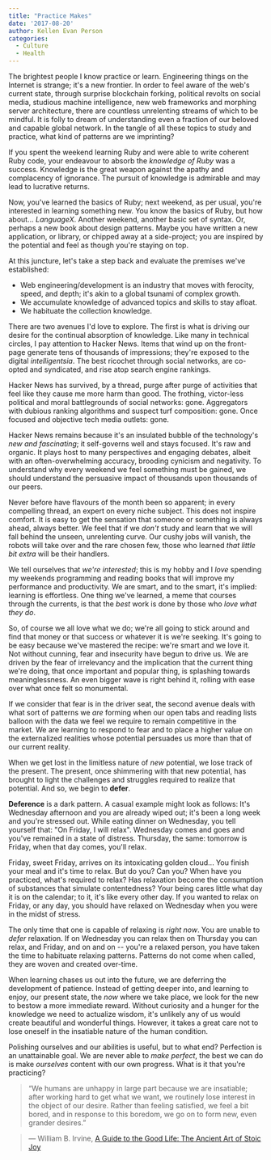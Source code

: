 ```yaml
---
title: "Practice Makes"
date: '2017-08-20'
author: Kellen Evan Person
categories:
  - Culture
  - Health
---
```


The brightest people I know practice or learn. Engineering things on the Internet is strange; it's a new frontier. In order to feel aware of the web's current state, through surprise blockchain forking, political revolts on social media, studious machine intelligence, new web frameworks and morphing server architecture, there are countless unrelenting streams of which to be mindful. It is folly to dream of understanding even a fraction of our beloved and capable global network. In the tangle of all these topics to study and practice, what kind of patterns are we imprinting?

If you spent the weekend learning Ruby and were able to write coherent Ruby code, your endeavour to absorb the _knowledge of Ruby_ was a success. Knowledge is the great weapon against the apathy and complacency of ignorance. The pursuit of knowledge is admirable and may lead to lucrative returns.

Now, you've learned the basics of Ruby; next weekend, as per usual, you're interested in learning something new. You know the basics of Ruby, but how about... _LanguageX_. Another weekend, another basic set of syntax. Or, perhaps a new book about design patterns. Maybe you have written a new application, or library, or chipped away at a side-project; you are inspired by the potential and feel as though you're staying on top.

At this juncture, let's take a step back and evaluate the premises we've established:

* Web engineering/development is an industry that moves with ferocity, speed, and depth; it's akin to a global tsunami of complex growth.
* We accumulate knowledge of advanced topics and skills to stay afloat.
* We habituate the collection knowledge.

There are two avenues I'd love to explore. The first is what is driving our desire for the continual absorption of knowledge. Like many in technical circles, I pay attention to Hacker News. Items that wind up on the front-page generate tens of thousands of impressions; they're exposed to the digital *intelligentsia*. The best ricochet through social networks, are co-opted and syndicated, and rise atop search engine rankings.

Hacker News has survived, by a thread, purge after purge of activities that feel like they cause me more harm than good. The frothing, victor-less political and moral battlegrounds of social networks: gone. Aggregators with dubious ranking algorithms and suspect turf composition: gone. Once focused and objective tech media outlets: gone.

Hacker News remains because it's an insulated bubble of the technology's _new and fascinating_; it self-governs well and stays focused. It's raw and organic. It plays host to many perspectives and engaging debates, albeit with an often-overwhelming accuracy, brooding cynicism and negativity. To understand why every weekend we feel something must be gained, we should understand the persuasive impact of thousands upon thousands of our peers.

Never before have flavours of the month been so apparent; in every compelling thread, an expert on every niche subject. This does not inspire comfort. It is easy to get the sensation that someone or something is always ahead, always better. We feel that if we _don't_ study and learn that we will fall behind the unseen, unrelenting curve. Our cushy jobs will vanish, the robots will take over and the rare chosen few, those who learned _that little bit extra_ will be their handlers. 

We tell ourselves that _we're interested_; this is my hobby and I _love_ spending my weekends programming and reading books that will improve my performance and productivity. We are smart, and to the smart, it's implied: learning is effortless. One thing we've learned, a meme that courses through the currents, is that the _best_ work is done by those who _love what they do_. 

So, of course we all love what we do; we're all going to stick around and find that money or that success or whatever it is we're seeking. It's going to be easy because we've mastered the recipe: we're smart and we love it. Not without cunning, fear and insecurity have begun to drive us. We are driven by the fear of irrelevancy and the implication that the current thing we're doing, that once important and popular thing, is splashing towards meaninglessness. An even bigger wave is right behind it, rolling with ease over what once felt so monumental.

If we consider that fear is in the driver seat, the second avenue deals with what sort of patterns we _are_ forming when our open tabs and reading lists balloon with the data we feel we require to remain competitive in the market. We are learning to respond to fear and to place a higher value on the externalized realities whose potential persuades us more than that of our current reality.

When we get lost in the limitless nature of _new_ potential, we lose track of the present. The present, once shimmering with that new potential, has brought to light the challenges and struggles required to realize that potential. And so, we begin to **defer**.

**Deference** is a dark pattern. A casual example might look as follows: It's Wednesday afternoon and you are already wiped out; it's been a long week and you're stressed out. While eating dinner on Wednesday, you tell yourself that: "On Friday, I will relax". Wednesday comes and goes and you've remained in a state of distress. Thursday, the same: tomorrow is Friday, when that day comes, you'll relax. 

Friday, sweet Friday, arrives on its intoxicating golden cloud... You finish your meal and it's time to relax. But do you? Can you? When have you practiced, what's required to relax? Has relaxation become the consumption of substances that simulate contentedness? Your being cares little what day it is on the calendar; to it, it's like every other day. If you wanted to relax on Friday, or any day, you should have relaxed on Wednesday when you were in the midst of stress.

The only time that one is capable of relaxing is _right now_. You are unable to _defer_ relaxation. If on Wednesday you can relax then on Thursday you can relax, and Friday, and on and on -- you're a relaxed person, you have taken the time to habituate relaxing patterns. Patterns do not come when called, they are woven and created over-time.

When learning chases us out into the future, we are deferring the development of patience. Instead of getting deeper into, and learning to enjoy, our present state, the _now_ where we take place, we look for the new to bestow a more immediate reward. Without curiosity and a hunger for the knowledge we need to actualize wisdom, it's unlikely any of us would create beautiful and wonderful things. However, it takes a great care not to lose oneself in the insatiable nature of the human condition. 

Polishing ourselves and our abilities is useful, but to what end? Perfection is an unattainable goal. We are never able to _make perfect_, the best we can do is make _ourselves_ content with our own progress. What is it that you're practicing? 

> “We humans are unhappy in large part because we are insatiable; after working hard to get what we want, we routinely lose interest in the object of our desire. Rather than feeling satisfied, we feel a bit bored, and in response to this boredom, we go on to form new, even grander desires.” 

> ― William B. Irvine, [A Guide to the Good Life: The Ancient Art of Stoic Joy](http://amzn.to/2wfqGoB)



